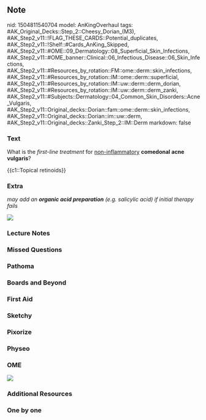 ## Note
nid: 1504811540704
model: AnKingOverhaul
tags: #AK_Original_Decks::Step_2::Cheesy_Dorian_(M3), #AK_Step2_v11::!FLAG_THESE_CARDS::Potential_duplicates, #AK_Step2_v11::!Shelf::#Cards_AnKing_Skipped, #AK_Step2_v11::#OME::09_Dermatology::08_Superficial_Skin_Infections, #AK_Step2_v11::#OME_banner::Clinical::06_Infectious_Disease::06_Skin_Infections, #AK_Step2_v11::#Resources_by_rotation::FM::ome::derm::skin_infections, #AK_Step2_v11::#Resources_by_rotation::IM::ome::derm::superficial, #AK_Step2_v11::#Resources_by_rotation::IM::uw::derm::derm_dorian, #AK_Step2_v11::#Resources_by_rotation::IM::uw::derm::derm_zanki, #AK_Step2_v11::#Subjects::Dermatology::04_Common_Skin_Disorders::Acne_Vulgaris, #AK_Step2_v11::Original_decks::Dorian::fam::ome::derm::skin_infections, #AK_Step2_v11::Original_decks::Dorian::im::uw::derm, #AK_Step2_v11::Original_decks::Zanki_Step_2::IM::Derm
markdown: false

### Text
What is the <i>first-line treatment</i> for <u>non-inflammatory</u>
<b>comedonal acne vulgaris</b>?
<div>
  {{c1::Topical retinoids}}
</div>

### Extra
<i>may add an <b>organic acid preparation</b> (e.g. salicylic acid)
if initial therapy fails</i>
<div>
  <div>
    <i><img src="av.png"></i>
  </div>
</div>

### Lecture Notes


### Missed Questions


### Pathoma


### Boards and Beyond


### First Aid


### Sketchy


### Pixorize


### Physeo


### OME
<div class="ome-widget">
  <a href=
  "https://onlinemeded.org/spa/infectious-disease/skin-infections/acquire?ref=anki">
  <img src="_OME_AnkiFlashcards_Lesson_2.png"></a>
</div>

### Additional Resources


### One by one

